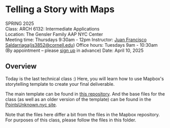 # Telling a Story with Maps

SPRING 2025  
Class: ARCH 6132: Intermediate Applications  
Location: The Gensler Family AAP NYC Center  
Meeting time: Thursdays 9:30am - 12pm
Instructor: [Juan Francisco Saldarriaga](mailto:juanfrans@gmail.com)([js3852@cornell.edu](mailto:js3852@cornell.edu))
Office hours: Tuesdays 9am - 10:30am (By appointment – please [sign up](https://calendar.app.google/xCToLwfWspqMzgjEA) in advance)
Date: April 10, 2025

## Overview

Today is the last technical class :) Here, you will learn how to use Mapbox's storytelling template to create your final deliverable.

The main template can be found in [this repository](https://github.com/mapbox/storytelling). And the base files for the class (as well as an older version of the template) can be found in the [PointsUnknown.nyc site](https://pointsunknown.nyc/web%20mapping/mapbox/2021/07/20/11A_MapboxStorytelling.html).

Note that the files here differ a bit from the files in the Mapbox repository. For purposes of this class, please follow the files in this folder.
